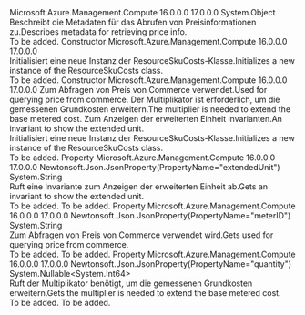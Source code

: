 <Type Name="ResourceSkuCosts" FullName="Microsoft.Azure.Management.Compute.Models.ResourceSkuCosts">
  <TypeSignature Language="C#" Value="public class ResourceSkuCosts" />
  <TypeSignature Language="ILAsm" Value=".class public auto ansi beforefieldinit ResourceSkuCosts extends System.Object" />
  <TypeSignature Language="DocId" Value="T:Microsoft.Azure.Management.Compute.Models.ResourceSkuCosts" />
  <TypeSignature Language="VB.NET" Value="Public Class ResourceSkuCosts" />
  <TypeSignature Language="F#" Value="type ResourceSkuCosts = class" />
  <AssemblyInfo>
    <AssemblyName>Microsoft.Azure.Management.Compute</AssemblyName>
    <AssemblyVersion>16.0.0.0</AssemblyVersion>
    <AssemblyVersion>17.0.0.0</AssemblyVersion>
  </AssemblyInfo>
  <Base>
    <BaseTypeName>System.Object</BaseTypeName>
  </Base>
  <Interfaces />
  <Docs>
    <summary>
            <span data-ttu-id="22da7-101">Beschreibt die Metadaten für das Abrufen von Preisinformationen zu.</span><span class="sxs-lookup"><span data-stu-id="22da7-101">Describes metadata for retrieving price info.</span></span>
            </summary>
    <remarks>To be added.</remarks>
  </Docs>
  <Members>
    <Member MemberName=".ctor">
      <MemberSignature Language="C#" Value="public ResourceSkuCosts ();" />
      <MemberSignature Language="ILAsm" Value=".method public hidebysig specialname rtspecialname instance void .ctor() cil managed" />
      <MemberSignature Language="DocId" Value="M:Microsoft.Azure.Management.Compute.Models.ResourceSkuCosts.#ctor" />
      <MemberSignature Language="VB.NET" Value="Public Sub New ()" />
      <MemberType>Constructor</MemberType>
      <AssemblyInfo>
        <AssemblyName>Microsoft.Azure.Management.Compute</AssemblyName>
        <AssemblyVersion>16.0.0.0</AssemblyVersion>
        <AssemblyVersion>17.0.0.0</AssemblyVersion>
      </AssemblyInfo>
      <Parameters />
      <Docs>
        <summary>
            <span data-ttu-id="22da7-102">Initialisiert eine neue Instanz der ResourceSkuCosts-Klasse.</span><span class="sxs-lookup"><span data-stu-id="22da7-102">Initializes a new instance of the ResourceSkuCosts class.</span></span>
            </summary>
        <remarks>To be added.</remarks>
      </Docs>
    </Member>
    <Member MemberName=".ctor">
      <MemberSignature Language="C#" Value="public ResourceSkuCosts (string meterID = null, Nullable&lt;long&gt; quantity = null, string extendedUnit = null);" />
      <MemberSignature Language="ILAsm" Value=".method public hidebysig specialname rtspecialname instance void .ctor(string meterID, valuetype System.Nullable`1&lt;int64&gt; quantity, string extendedUnit) cil managed" />
      <MemberSignature Language="DocId" Value="M:Microsoft.Azure.Management.Compute.Models.ResourceSkuCosts.#ctor(System.String,System.Nullable{System.Int64},System.String)" />
      <MemberSignature Language="VB.NET" Value="Public Sub New (Optional meterID As String = null, Optional quantity As Nullable(Of Long) = null, Optional extendedUnit As String = null)" />
      <MemberSignature Language="F#" Value="new Microsoft.Azure.Management.Compute.Models.ResourceSkuCosts : string * Nullable&lt;int64&gt; * string -&gt; Microsoft.Azure.Management.Compute.Models.ResourceSkuCosts" Usage="new Microsoft.Azure.Management.Compute.Models.ResourceSkuCosts (meterID, quantity, extendedUnit)" />
      <MemberType>Constructor</MemberType>
      <AssemblyInfo>
        <AssemblyName>Microsoft.Azure.Management.Compute</AssemblyName>
        <AssemblyVersion>16.0.0.0</AssemblyVersion>
        <AssemblyVersion>17.0.0.0</AssemblyVersion>
      </AssemblyInfo>
      <Parameters>
        <Parameter Name="meterID" Type="System.String" />
        <Parameter Name="quantity" Type="System.Nullable&lt;System.Int64&gt;" />
        <Parameter Name="extendedUnit" Type="System.String" />
      </Parameters>
      <Docs>
        <param name="meterID"><span data-ttu-id="22da7-103">Zum Abfragen von Preis von Commerce verwendet.</span><span class="sxs-lookup"><span data-stu-id="22da7-103">Used for querying price from commerce.</span></span></param>
        <param name="quantity"><span data-ttu-id="22da7-104">Der Multiplikator ist erforderlich, um die gemessenen Grundkosten erweitern.</span><span class="sxs-lookup"><span data-stu-id="22da7-104">The multiplier is needed to extend the base metered cost.</span></span></param>
        <param name="extendedUnit"><span data-ttu-id="22da7-105">Zum Anzeigen der erweiterten Einheit invarianten.</span><span class="sxs-lookup"><span data-stu-id="22da7-105">An invariant to show the extended unit.</span></span></param>
        <summary>
            <span data-ttu-id="22da7-106">Initialisiert eine neue Instanz der ResourceSkuCosts-Klasse.</span><span class="sxs-lookup"><span data-stu-id="22da7-106">Initializes a new instance of the ResourceSkuCosts class.</span></span>
            </summary>
        <remarks>To be added.</remarks>
      </Docs>
    </Member>
    <Member MemberName="ExtendedUnit">
      <MemberSignature Language="C#" Value="public string ExtendedUnit { get; }" />
      <MemberSignature Language="ILAsm" Value=".property instance string ExtendedUnit" />
      <MemberSignature Language="DocId" Value="P:Microsoft.Azure.Management.Compute.Models.ResourceSkuCosts.ExtendedUnit" />
      <MemberSignature Language="VB.NET" Value="Public ReadOnly Property ExtendedUnit As String" />
      <MemberSignature Language="F#" Value="member this.ExtendedUnit : string" Usage="Microsoft.Azure.Management.Compute.Models.ResourceSkuCosts.ExtendedUnit" />
      <MemberType>Property</MemberType>
      <AssemblyInfo>
        <AssemblyName>Microsoft.Azure.Management.Compute</AssemblyName>
        <AssemblyVersion>16.0.0.0</AssemblyVersion>
        <AssemblyVersion>17.0.0.0</AssemblyVersion>
      </AssemblyInfo>
      <Attributes>
        <Attribute>
          <AttributeName>Newtonsoft.Json.JsonProperty(PropertyName="extendedUnit")</AttributeName>
        </Attribute>
      </Attributes>
      <ReturnValue>
        <ReturnType>System.String</ReturnType>
      </ReturnValue>
      <Docs>
        <summary>
            <span data-ttu-id="22da7-107">Ruft eine Invariante zum Anzeigen der erweiterten Einheit ab.</span><span class="sxs-lookup"><span data-stu-id="22da7-107">Gets an invariant to show the extended unit.</span></span>
            </summary>
        <value>To be added.</value>
        <remarks>To be added.</remarks>
      </Docs>
    </Member>
    <Member MemberName="MeterID">
      <MemberSignature Language="C#" Value="public string MeterID { get; }" />
      <MemberSignature Language="ILAsm" Value=".property instance string MeterID" />
      <MemberSignature Language="DocId" Value="P:Microsoft.Azure.Management.Compute.Models.ResourceSkuCosts.MeterID" />
      <MemberSignature Language="VB.NET" Value="Public ReadOnly Property MeterID As String" />
      <MemberSignature Language="F#" Value="member this.MeterID : string" Usage="Microsoft.Azure.Management.Compute.Models.ResourceSkuCosts.MeterID" />
      <MemberType>Property</MemberType>
      <AssemblyInfo>
        <AssemblyName>Microsoft.Azure.Management.Compute</AssemblyName>
        <AssemblyVersion>16.0.0.0</AssemblyVersion>
        <AssemblyVersion>17.0.0.0</AssemblyVersion>
      </AssemblyInfo>
      <Attributes>
        <Attribute>
          <AttributeName>Newtonsoft.Json.JsonProperty(PropertyName="meterID")</AttributeName>
        </Attribute>
      </Attributes>
      <ReturnValue>
        <ReturnType>System.String</ReturnType>
      </ReturnValue>
      <Docs>
        <summary>
            <span data-ttu-id="22da7-108">Zum Abfragen von Preis von Commerce verwendet wird.</span><span class="sxs-lookup"><span data-stu-id="22da7-108">Gets used for querying price from commerce.</span></span>
            </summary>
        <value>To be added.</value>
        <remarks>To be added.</remarks>
      </Docs>
    </Member>
    <Member MemberName="Quantity">
      <MemberSignature Language="C#" Value="public Nullable&lt;long&gt; Quantity { get; }" />
      <MemberSignature Language="ILAsm" Value=".property instance valuetype System.Nullable`1&lt;int64&gt; Quantity" />
      <MemberSignature Language="DocId" Value="P:Microsoft.Azure.Management.Compute.Models.ResourceSkuCosts.Quantity" />
      <MemberSignature Language="VB.NET" Value="Public ReadOnly Property Quantity As Nullable(Of Long)" />
      <MemberSignature Language="F#" Value="member this.Quantity : Nullable&lt;int64&gt;" Usage="Microsoft.Azure.Management.Compute.Models.ResourceSkuCosts.Quantity" />
      <MemberType>Property</MemberType>
      <AssemblyInfo>
        <AssemblyName>Microsoft.Azure.Management.Compute</AssemblyName>
        <AssemblyVersion>16.0.0.0</AssemblyVersion>
        <AssemblyVersion>17.0.0.0</AssemblyVersion>
      </AssemblyInfo>
      <Attributes>
        <Attribute>
          <AttributeName>Newtonsoft.Json.JsonProperty(PropertyName="quantity")</AttributeName>
        </Attribute>
      </Attributes>
      <ReturnValue>
        <ReturnType>System.Nullable&lt;System.Int64&gt;</ReturnType>
      </ReturnValue>
      <Docs>
        <summary>
            <span data-ttu-id="22da7-109">Ruft der Multiplikator benötigt, um die gemessenen Grundkosten erweitern.</span><span class="sxs-lookup"><span data-stu-id="22da7-109">Gets the multiplier is needed to extend the base metered cost.</span></span>
            </summary>
        <value>To be added.</value>
        <remarks>To be added.</remarks>
      </Docs>
    </Member>
  </Members>
</Type>